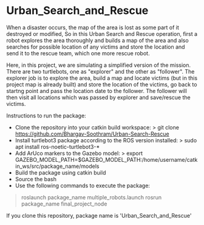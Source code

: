 # Urban_Search_and_Rescue
When a disaster occurs, the map of the area is lost as some part of it destroyed or modified, So in this Urban Search and Rescue operation, first a robot explores the area thoroughly and builds a map of the area and also searches for possible location of any victims and store the location and send it to the rescue team, which one more rescue robot. 

Here, in this project, we are simulating a simplified version of the mission. There are two turtlebots, one as "explorer" and the other as "follower". The explorer job is to explore the area, build a map and locate victims (but in this project map is already built) and store the location of the victims, go back to startng point and pass the location date to the follower. The follower will then visit all locations which was passed by explorer and save/rescue the victims.


Instructions to run the package:

- Clone the repository into your catkin build workspace: > git clone https://github.com/Bhargav-Soothram/Urban-Search-Rescue
- Install turtlebot3 package according to the ROS version installed: > sudo apt install ros-noetic-turtlebot3-*
- Add ArUco markers to the Gazebo model: > export GAZEBO_MODEL_PATH=$GAZEBO_MODEL_PATH:/home/username/catkin_ws/src/package_name/models
- Build the package using catkin build 
- Source the bash
- Use the following commands to execute the package:
> roslaunch package_name multiple_robots.launch
> rosrun package_name final_project_node

If you clone this repository, package name is 'Urban_Search_and_Rescue'
